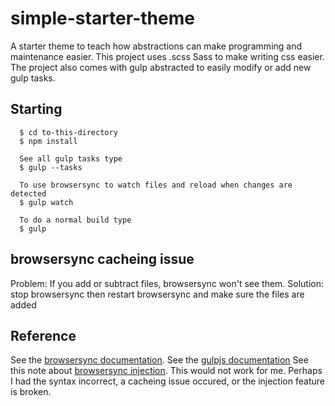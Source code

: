 # simple-starter-theme

  A starter theme to teach how abstractions can make programming and maintenance easier. This project uses .scss Sass to make writing css easier. The project also comes with gulp abstracted to easily modify or add new gulp tasks.

## Starting

      $ cd to-this-directory
      $ npm install

      See all gulp tasks type
      $ gulp --tasks

      To use browsersync to watch files and reload when changes are detected
      $ gulp watch

      To do a normal build type
      $ gulp

##  browsersync cacheing issue
  Problem: If you add or subtract files, browsersync won't see them.
  Solution: stop browsersync then restart browsersync and make sure the files are added


## Reference
  See the <ins>[browsersync documentation](https://www.browsersync.io/docs/api#api-init)</ins>.
  See the <ins>[gulpjs documentation](https://gulpjs.com/docs/en/getting-started/quick-start)</ins>
  See this note about <ins>[browsersync injection](https://stackoverflow.com/questions/31163754/browser-sync-does-not-refresh-page-after-changes-with-gulp?rq=1)</ins>. This would not work for me. Perhaps I had the syntax incorrect, a cacheing issue occured, or the injection feature is broken.
